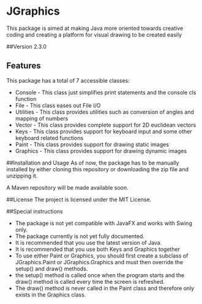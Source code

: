 # JGraphics

This package is aimed at making Java more oriented towards creative coding and creating a platform for visual drawing to be created easily

##Version
2.3.0
## Features
This package has a total of 7 accessible classes:
<ul>
<li>Console - This class just simplifies print statements and the console cls function
<li>File - This class eases out File I/O
<li>Utilities -  This class provides utilities such as conversion of angles and mapping of numbers
<li>Vector -  This class provides complete support for 2D euclidean vectors
<li>Keys - This class provides support for keyboard input and some other keyboard related functions
<li>Paint - This class provides support for drawing static images
<li>Graphics - This class provides support for drawing dynamic images
</ul>

##Installation and Usage
As of now, the package has to be manually installed by either cloning this repository or downloading the zip file and unzipping it.

A Maven repository will be made available soon.

##License
The project is licensed under the MIT License.

##Special instructions 
<ul>
<li>The package is not yet compatible with JavaFX and works with Swing only.
<li>The package currently is not yet fully documented.
<li>It is recommended that you use the latest version of Java.
<li>It is recommended that you use both Keys and Graphics together
<li>To use either Paint or Graphics, you should first create a subclass of JGraphics.Paint or JGraphics.Graphics 
    and must then override the setup() and draw() methods.
<li>the setup() method is called once when the program starts and the draw() method is called every time the screen is refreshed.
<li>The draw() method is never called in the Paint class and therefore only exists in the Graphics class.
</ul>